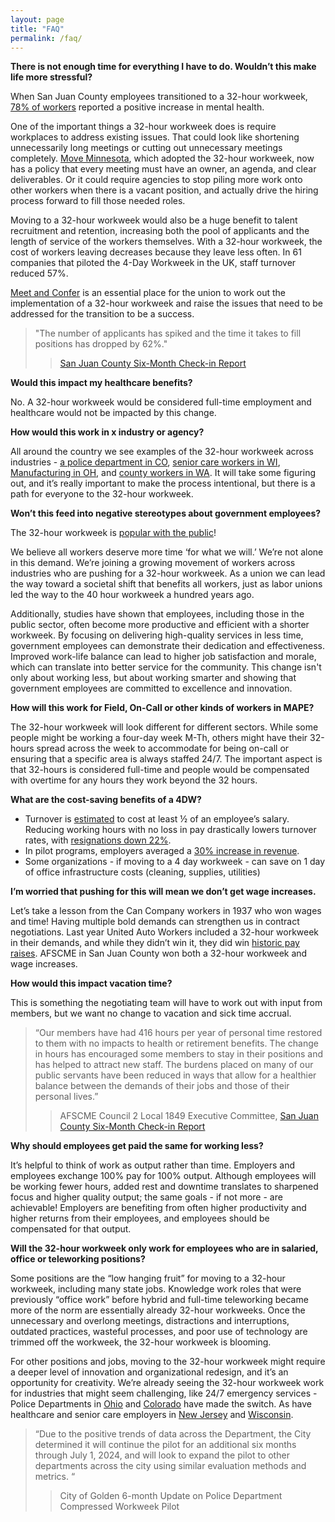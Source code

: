 ```yaml
---
layout: page
title: "FAQ"
permalink: /faq/
---
```

**There is not enough time for everything I have to do. Wouldn’t this make life more stressful?**

When San Juan County employees transitioned to a 32-hour workweek, [78% of workers](https://engage.sanjuancountywa.gov/20872/widgets/81869/documents/54512) reported a positive increase in mental health. 

One of the important things a 32-hour workweek does is require workplaces to address existing issues. That could look like shortening unnecessarily long meetings or cutting out unnecessary meetings completely. [Move Minnesota](https://www.movemn.org), which adopted the 32-hour workweek, now has a policy that every meeting must have an owner, an agenda, and clear deliverables. Or it could require agencies to stop piling more work onto other workers when there is a vacant position, and actually drive the hiring process forward to fill those needed roles.

Moving to a 32-hour workweek would also be a huge benefit to talent recruitment and retention, increasing both the pool of applicants and the length of service of the workers themselves. With a 32-hour workweek, the cost of workers leaving decreases because they leave less often. In 61 companies that piloted the 4-Day Workweek in the UK, staff turnover reduced 57%. 

[Meet and Confer](https://mape.org/committees/meet-and-confer-committees) is an essential place for the union to work out the implementation of a 32-hour workweek and raise the issues that need to be addressed for the transition to be a success.

> "The number of applicants has spiked and the time it takes to fill positions has dropped by 62%." 
> 
> >[San Juan County Six-Month Check-in Report](https://engage.sanjuancountywa.gov/20872/widgets/81869/documents/54512) 

**Would this impact my healthcare benefits?**

No. A 32-hour workweek would be considered full-time employment and healthcare would not be impacted by this change.

**How would this work in x industry or agency?**

All around the country we see examples of the 32-hour workweek across industries - [a police department in CO](https://www.cbsnews.com/colorado/news/golden-police-department-4-day-work-week-productivity-up-better-community-connection/), [senior care workers in WI](https://www.youtube.com/watch?v=hbHzrdHSZGc), [Manufacturing in OH](https://www.npr.org/2023/11/11/1207991399/4-four-day-work-week-manufacturing-work-life-balance), and [county workers in WA](https://engage.sanjuancountywa.gov/20872/widgets/81869/documents/54512). It will take some figuring out, and it’s really important to make the process intentional, but there is a path for everyone to the 32-hour workweek.

**Won’t this feed into negative stereotypes about government employees?**

The 32-hour workweek is [popular with the public](https://www.dataforprogress.org/datasets/polling-on-32-hour-work-week)!

We believe all workers deserve more time ‘for what we will.’ We’re not alone in this demand. We’re joining a growing movement of workers across industries who are pushing for a 32-hour workweek. As a union we can lead the way toward a societal shift that benefits all workers, just as labor unions led the way to the 40 hour workweek a hundred years ago.

Additionally, studies have shown that employees, including those in the public sector, often become more productive and efficient with a shorter workweek. By focusing on delivering high-quality services in less time, government employees can demonstrate their dedication and effectiveness. Improved work-life balance can lead to higher job satisfaction and morale, which can translate into better service for the community. This change isn't only about working less, but about working smarter and showing that government employees are committed to excellence and innovation.

**How will this work for Field, On-Call or other kinds of workers in MAPE?**

The 32-hour workweek will look different for different sectors. While some people might be working a four-day week M-Th, others might have their 32-hours spread across the week to accommodate for being on-call or ensuring that a specific area is always staffed 24/7. The important aspect is that 32-hours is considered full-time and people would be compensated with overtime for any hours they work beyond the 32 hours.

**What are the cost-saving benefits of a 4DW?**

- Turnover is [estimated](https://www.gallup.com/workplace/247391/fixable-problem-costs-businesses-trillion.aspx) to cost at least ½ of an employee’s salary. Reducing working hours with no loss in pay drastically lowers turnover rates, with [resignations down 22%](https://www.help.senate.gov/imo/media/doc/fe56f2c1-e4ed-ae6c-12a1-570c703651b9/Dr.%20Schor%20HELP%20Testimony%203-14-24.pdf). 
- In pilot programs, employers averaged a [30% increase in revenue](https://www.help.senate.gov/imo/media/doc/fe56f2c1-e4ed-ae6c-12a1-570c703651b9/Dr.%20Schor%20HELP%20Testimony%203-14-24.pdf). 
- Some organizations - if moving to a 4 day workweek - can save on 1 day of office infrastructure costs (cleaning, supplies, utilities)

**I’m worried that pushing for this will mean we don’t get wage increases.**

Let’s take a lesson from the Can Company workers in 1937 who won wages and time! Having multiple bold demands can strengthen us in contract negotiations. Last year United Auto Workers included a 32-hour workweek in their demands, and while they didn’t win it, they did win [historic pay raises](https://www.npr.org/2023/11/16/1212381342/gm-autoworkers-vote-yes-approve-uaw-contract-ford-stellantis#:~:text=But%20workers%20will%20get%20pay%20increases%20of%20at,money%20will%20see%20their%20pay%20more%20than%20double.). AFSCME in San Juan County won both a 32-hour workweek and wage increases.

**How would this impact vacation time?**

This is something the negotiating team will have to work out with input from members, but we want no change to vacation and sick time accrual.

>“Our members have had 416 hours per year of personal time restored to them with no impacts to health or retirement benefits. The change in hours has encouraged some members to stay in their positions and has helped to attract new staff. The burdens placed on many of our public servants have been reduced in ways that allow for a healthier balance between the demands of their jobs and those of their personal lives.”
>>AFSCME Council 2 Local 1849 Executive Committee, [San Juan County Six-Month Check-in Report](https://engage.sanjuancountywa.gov/20872/widgets/81869/documents/54512)


**Why should employees get paid the same for working less?**

It’s helpful to think of work as output rather than time. Employers and employees exchange 100% pay for 100% output. Although employees will be working fewer hours, added rest and downtime translates to sharpened focus and higher quality output; the same goals - if not more - are achievable! Employers are benefiting from often higher productivity and higher returns from their employees, and employees should be compensated for that output.

**Will the 32-hour workweek only work for employees who are in salaried, office or teleworking positions?**

Some positions are the “low hanging fruit” for moving to a 32-hour workweek, including many state jobs. Knowledge work roles that were previously “office work” before hybrid and full-time teleworking became more of the norm are essentially already 32-hour workweeks. Once the unnecessary and overlong meetings, distractions and interruptions, outdated practices, wasteful processes, and poor use of technology are trimmed off the workweek, the 32-hour workweek is blooming.

For other positions and jobs, moving to the 32-hour workweek might require a deeper level of innovation and organizational redesign, and it’s an opportunity for creativity. We’re already seeing the 32-hour workweek work for industries that might seem challenging, like 24/7 emergency services - Police Departments in [Ohio](https://www.cleveland.com/news/2019/12/newburgh-heights-approves-32-hour-work-week-with-no-pay-cut-for-village-employees.html) and [Colorado](https://www.cbsnews.com/colorado/news/golden-police-department-4-day-work-week-productivity-up-better-community-connection/) have made the switch. As have healthcare and senior care employers in [New Jersey](https://www.npr.org/2024/06/26/nx-s1-5013956/4-four-day-week-work-life-balance-nurse-managers) and [Wisconsin](https://www.youtube.com/watch?v=hbHzrdHSZGc). 

> “Due to the positive trends of data across the Department, the City determined it will continue the pilot for an additional six months through July 1, 2024, and will look to expand the pilot to other departments across the city using similar evaluation methods and metrics. “
>>City of Golden 6-month Update on Police Department Compressed Workweek Pilot


